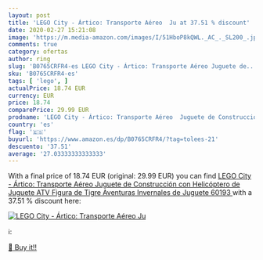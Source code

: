 ```yaml
---
layout: post
title: 'LEGO City - Ártico: Transporte Aéreo  Ju at 37.51 % discount'
date: 2020-02-27 15:21:08
image: 'https://m.media-amazon.com/images/I/51HboP8kQWL._AC_._SL200_.jpg'
comments: true
category: ofertas
author: ring
slug: 'B0765CRFR4-es LEGO City - Ártico: Transporte Aéreo Juguete de...'
sku: 'B0765CRFR4-es'
tags: [ 'lego', ]
actualPrice: 18.74 EUR
currency: EUR
price: 18.74
comparePrice: 29.99 EUR
prodname: 'LEGO City - Ártico: Transporte Aéreo  Juguete de Construcción con Helicóptero de Juguete  ATV  Figura de Tigre  Aventuras Invernales de Juguete  60193 '
country: 'es'
flag: '🇪🇸'
buyurl: 'https://www.amazon.es/dp/B0765CRFR4/?tag=tolees-21'
descuento: '37.51'
average: '27.03333333333333'
---
```


With a final price of 18.74 EUR (original: 29.99 EUR) you can find [LEGO City - Ártico: Transporte Aéreo  Juguete de Construcción con Helicóptero de Juguete  ATV  Figura de Tigre  Aventuras Invernales de Juguete  60193 ](https://www.amazon.es/dp/B0765CRFR4/?tag=tolees-21) with a  37.51 % discount here:

[![LEGO City - Ártico: Transporte Aéreo  Ju](https://m.media-amazon.com/images/I/51HboP8kQWL._AC_._SL200_.jpg)](https://www.amazon.es/dp/B0765CRFR4/?tag=tolees-21)

ℹ️:


[🛒 Buy it!!](https://www.amazon.es/dp/B0765CRFR4/?tag=tolees-21)
